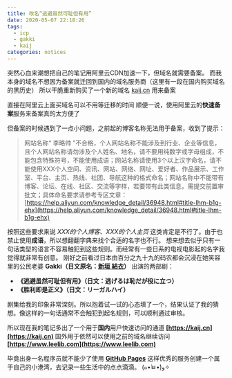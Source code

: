 ```yaml
---
title: 改名“逃避虽然可耻但有用”
date: 2020-05-07 22:18:26
tags:
  - icp
  - gakki
  - kaij
categories: notices
---
```

突然心血来潮想把自己的笔记用阿里云CDN加速一下，但域名就需要备案。
而我本身的域名不想因为备案就迁回到国内的域名服务商（这里有一段在国内购买域名的黑历史）
所以干脆重新购买了一个新的域名 [kaij.cn](https://kaij.cn) 用来备案

直接在阿里云上面买域名可以不用等迁移的时间
顺便一说，使用阿里云的**快速备案**服务来备案真的太方便了

但备案的时候遇到了一点小问题，之前起的博客名称无法用于备案，收到了提示：
> 网站名称“ 李略帅 ”不合格，个人网站名称不能涉及到行业、企业等信息，且个人网站名称请勿涉及个人姓名、地名，请不要用纯数字或字母组成，不能包含特殊符号，不能使用成语；网站名称请使用3个以上汉字命名，请不能使用XXX个人空间、资讯、网站、网络、网址、爱好者、作品展示、工作室、平台、主页、热线、社团、导航这种的格式命名；网站名称中不能带有博客、论坛、在线、社区、交流等字样，若要带有此类信息，需提交前置审批文；具体命名要求请参考专区文章：[https://help.aliyun.com/knowledge_detail/36948.html#title-lhm-b1g-ehx](https://help.aliyun.com/knowledge_detail/36948.html#title-lhm-b1g-ehx)

按照这些要求来说 *XXX的个人博客*、*XXX的个人主页* 这类肯定是不行了。由于也禁止使用**成语**，所以想翻翻字典来找个合适的名字也不行。
想来想去似乎只有一句话类型的语言不容易触犯到这些规则。而经常有一些日系的电视电影起的名字我觉得就非常有创意。
刚好之前看过日本由百分之九十九的码农都会沉浸在她笑容里的公民老婆 **Gakki（日文原名：[新垣 結衣](https://zh.wikipedia.org/wiki/%E6%96%B0%E5%9E%A3%E7%B5%90%E8%A1%A3)）** 出演的两部剧：
* **《逃避虽然可耻但有用》（日文：逃げるは恥だが役に立つ）** 
* **《胜利即是正义》（日文：リーガルハイ）**

剧集给我的印象非常深刻。所以抱着试一试的心态填了一个，结果认证了我的猜想。像这样的一句话通常不会触犯到起名规则，可以顺利通过审核。

所以现在我的笔记多出了一个用于**国内**用户快速访问的通道 **[https://kaij.cn](https://kaij.cn)**
国外用于依然可以使用之前的域名继续访问 **[https://www.leelib.com](https://www.leelib.com)**

毕竟出身一名程序员就不能少了使用 **[GitHub Pages](https://pages.github.com/)** 这样优秀的服务创建一个属于自己的小港湾，去记录一些生活中的点点滴滴。 (๑•̀ㅂ•́)و✧